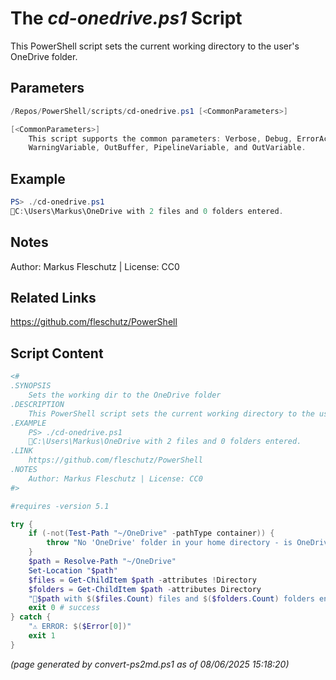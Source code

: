 The *cd-onedrive.ps1* Script
===========================

This PowerShell script sets the current working directory to the user's OneDrive folder.

Parameters
----------
```powershell
/Repos/PowerShell/scripts/cd-onedrive.ps1 [<CommonParameters>]

[<CommonParameters>]
    This script supports the common parameters: Verbose, Debug, ErrorAction, ErrorVariable, WarningAction, 
    WarningVariable, OutBuffer, PipelineVariable, and OutVariable.
```

Example
-------
```powershell
PS> ./cd-onedrive.ps1
📂C:\Users\Markus\OneDrive with 2 files and 0 folders entered.

```

Notes
-----
Author: Markus Fleschutz | License: CC0

Related Links
-------------
https://github.com/fleschutz/PowerShell

Script Content
--------------
```powershell
<#
.SYNOPSIS
	Sets the working dir to the OneDrive folder
.DESCRIPTION
	This PowerShell script sets the current working directory to the user's OneDrive folder.
.EXAMPLE
	PS> ./cd-onedrive.ps1
	📂C:\Users\Markus\OneDrive with 2 files and 0 folders entered.
.LINK
	https://github.com/fleschutz/PowerShell
.NOTES
	Author: Markus Fleschutz | License: CC0
#>

#requires -version 5.1

try {
	if (-not(Test-Path "~/OneDrive" -pathType container)) {
		throw "No 'OneDrive' folder in your home directory - is OneDrive installed?"
	}
	$path = Resolve-Path "~/OneDrive"
	Set-Location "$path"
	$files = Get-ChildItem $path -attributes !Directory
	$folders = Get-ChildItem $path -attributes Directory
	"📂$path with $($files.Count) files and $($folders.Count) folders entered."
	exit 0 # success
} catch {
	"⚠️ ERROR: $($Error[0])"
	exit 1
}
```

*(page generated by convert-ps2md.ps1 as of 08/06/2025 15:18:20)*
